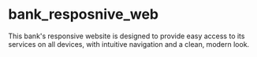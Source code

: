 # bank_resposnive_web

This bank's responsive website is designed to provide easy access to its services on all devices, with intuitive navigation and a clean, modern look. 

<!-- <h2><a href="https://bank-resposnive-web-home.vercel.app/"  target="_blank">VISIT</a></h2> -->
